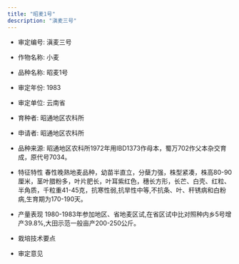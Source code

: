 ```yaml
---
title: "昭麦1号"
description: "滇麦三号"
---
```

* 审定编号:  滇麦三号

*  作物名称:  小麦

*  品种名称:  昭麦1号

*  审定年份:  1983

*  审定单位:  云南省

* 育种者:  昭通地区农科所

*  申请者:  昭通地区农科所

*  品种来源:  昭通地区农科所1972年用IBD1373作母本，蜀万702作父本杂交育成，原代号7034。

*  特征特性
春性晚熟地麦品种，幼苗半直立，分蘖力强，株型紧凑，株高80-90厘米，茎叶腊粉多，叶片肥长，叶耳紫红色，穗长方形，长芒、白壳、红粒、半角质，千粒重41-45克，抗寒性弱,抗旱性中等,不抗条、叶、秆锈病和白粉病,生育期为170-190天。

*  产量表现
1980-1983年参加地区、省地麦区试,在省区试中比对照种内乡5号增产39.8%,大田示范一般亩产200-250公斤。

*  栽培技术要点


*  审定意见

